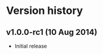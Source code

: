 Version history
===============

v1.0.0-rc1 (10 Aug 2014)
------------------------

- Initial release
